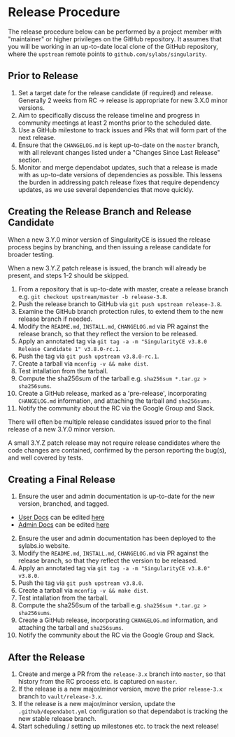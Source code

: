 # Release Procedure

The release procedure below can be performed by a project member with
"maintainer" or higher privileges on the GitHub repository. It assumes
that you will be working in an up-to-date local clone of the GitHub
repository, where the `upstream` remote points to
`github.com/sylabs/singularity`.

## Prior to Release

1. Set a target date for the release candidate (if required) and
   release. Generally 2 weeks from RC -> release is appropriate for
   new 3.X.0 minor versions.
2. Aim to specifically discuss the release timeline and progress in
   community meetings at least 2 months prior to the scheduled date.
3. Use a GitHub milestone to track issues and PRs that will form part
   of the next release.
4. Ensure that the `CHANGELOG.md` is kept up-to-date on the `master`
   branch, with all relevant changes listed under a "Changes Since
   Last Release" section.
5. Monitor and merge dependabot updates, such that a release is made
   with as up-to-date versions of dependencies as possible. This
   lessens the burden in addressing patch release fixes that require
   dependency updates, as we use several dependencies that move
   quickly.

## Creating the Release Branch and Release Candidate

When a new 3.Y.0 minor version of SingularityCE is issued the release
process begins by branching, and then issuing a release candidate for
broader testing.

When a new 3.Y.Z patch release is issued, the branch will already be
present, and steps 1-2 should be skipped.

1. From a repository that is up-to-date with master, create a release
   branch e.g. `git checkout upstream/master -b release-3.8`.
2. Push the release branch to GitHub via `git push upstream release-3.8`.
3. Examine the GitHub branch protection rules, to extend them to the
   new release branch if needed.
4. Modify the `README.md`, `INSTALL.md`, `CHANGELOG.md` via PR against
   the release branch, so that they reflect the version to be released.
5. Apply an annotated tag via `git tag -a -m "SingularityCE v3.8.0
   Release Candidate 1" v3.8.0-rc.1`.
6. Push the tag via `git push upstream v3.8.0-rc.1`.
7. Create a tarball via `mconfig -v && make dist`.
8. Test intallation from the tarball.
9. Compute the sha256sum of the tarball e.g. `sha256sum *.tar.gz > sha256sums`.
10. Create a GitHub release, marked as a 'pre-release', incorporating
   `CHANGELOG.md` information, and attaching the tarball and
   `sha256sums`.
11. Notify the community about the RC via the Google Group and Slack.

There will often be multiple release candidates issued prior to the
final release of a new 3.Y.0 minor version.

A small 3.Y.Z patch release may not require release candidates where
the code changes are contained, confirmed by the person reporting the
bug(s), and well covered by tests.

## Creating a Final Release

1. Ensure the user and admin documentation is up-to-date for the new
   version, branched, and tagged.
  - [User Docs](https://www.sylabs.io/guides/latest/user-guide/) can be
    edited [here](https://github.com/sylabs/singularity-userdocs)
  - [Admin Docs](https://www.sylabs.io/guides/latest/admin-guide/) can be
    edited [here](https://github.com/sylabs/singularity-admindocs)
2. Ensure the user and admin documentation has been deployed to the
   sylabs.io website.
4. Modify the `README.md`, `INSTALL.md`, `CHANGELOG.md` via PR against
   the release branch, so that they reflect the version to be released.
5. Apply an annotated tag via `git tag -a -m "SingularityCE v3.8.0" v3.8.0`.
6. Push the tag via `git push upstream v3.8.0`.
7. Create a tarball via `mconfig -v && make dist`.
8. Test intallation from the tarball.
9. Compute the sha256sum of the tarball e.g. `sha256sum *.tar.gz > sha256sums`.
10. Create a GitHub release, incorporating `CHANGELOG.md` information,
   and attaching the tarball and `sha256sums`.
11. Notify the community about the RC via the Google Group and Slack.

## After the Release

1. Create and merge a PR from the `release-3.x` branch into `master`,
   so that history from the RC process etc. is captured on `master`.
2. If the release is a new major/minor version, move the prior
   `release-3.x` branch to `vault/release-3.x`.
3. If the release is a new major/minor version, update the
   `.github/dependabot.yml` configuration so that dependabot is tracking
   the new stable release branch.
4. Start scheduling / setting up milestones etc. to track the next release!
